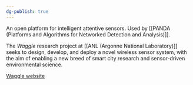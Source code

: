 ```yaml
---
dg-publish: true
---
```

An open platform for intelligent attentive sensors. Used by [[PANDA (Platforms and Algorithms for Networked Detection and Analysis)]].

The _Waggle_ research project at [[ANL (Argonne National Laboratory)]] seeks to design, develop, and deploy a novel wireless sensor system, with the aim of enabling a new breed of smart city research and sensor-driven environmental science.

[Waggle website](https://www.anl.gov/mcs/waggle-an-open-platform-for-intelligent-attentive-sensors)
